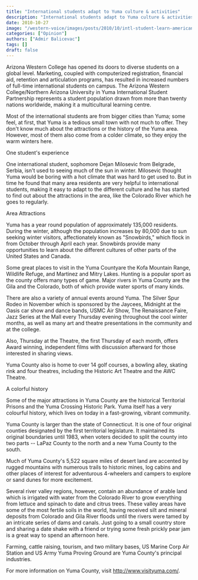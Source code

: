 ```yaml
---
title: "International students adapt to Yuma culture & activities"
description: "International students adapt to Yuma culture & activities"
date: 2010-10-27
image: "/western-voice/images/posts/2010/10/intl-student-learn-american-culture-yellowbird-apache-dancers.jpg"
categories: ["Opinion"]
authors: ["Admir Balicevac"]
tags: []
draft: false
---
```

Arizona Western College has opened its doors to diverse students on a global level. Marketing, coupled with computerized registration, financial aid, retention and articulation programs, has resulted in increased numbers of full-time international students on campus. The Arizona Western College/Northern Arizona University in Yuma International Student Partnership represents a student population drawn from more than twenty nations worldwide, making it a multicultural learning centre.

Most of the international students are from bigger cities than Yuma; some feel, at first, that Yuma is a tedious small town with not much to offer. They don't know much about the attractions or the history of the Yuma area. However, most of them also come from a colder climate, so they enjoy the warm winters here.

One student's experience

One international student, sophomore Dejan Milosevic from Belgrade, Serbia, isn't used to seeing much of the sun in winter. Milosevic thought Yuma would be boring with a hot climate that was hard to get used to. But in time he found that many area residents are very helpful to international students, making it easy to adapt to the different culture and he has started to find out about the attractions in the area, like the Colorado River which he goes to regularly.

Area Attractions

Yuma has a year round population of approximately 135,000 residents. During the winter, although the population increases by 80,000 due to sun seeking winter visitors, affectionately known as "Snowbirds," which flock in from October through April each year. Snowbirds provide many opportunities to learn about the different cultures of other parts of the United States and Canada.

Some great places to visit in the Yuma Countyare the Kofa Mountain Range, Wildlife Refuge, and Martinez and Mitry Lakes. Hunting is a popular sport as the county offers many types of game. Major rivers in Yuma County are the Gila and the Colorado, both of which provide water sports of many kinds.

There are also a variety of annual events around Yuma. The Silver Spur Rodeo in November which is sponsored by the Jaycees, Midnight at the Oasis car show and dance bands, USMC Air Show, The Renaissance Faire, Jazz Series at the Mall every Thursday evening throughout the cool winter months, as well as many art and theatre presentations in the community and at the college.

Also, Thursday at the Theatre, the first Thursday of each month, offers Award winning, independent films with discussion afterward for those interested in sharing views.

Yuma County also is home to over 14 golf courses, a bowling alley, skating rink and four theatres, including the Historic Art Theatre and the AWC Theatre.

A colorful history

Some of the major attractions in Yuma County are the historical Territorial Prisons and the Yuma Crossing Historic Park. Yuma itself has a very colourful history, which lives on today in a fast-growing, vibrant community.

Yuma County is larger than the state of Connecticut. It is one of four original counties designated by the first territorial legislature. It maintained its original boundaries until 1983, when voters decided to split the county into two parts -- LaPaz County to the north and a new Yuma County to the south.

Much of Yuma County's 5,522 square miles of desert land are accented by rugged mountains with numerous trails to historic mines, log cabins and other places of interest for adventurous 4-wheelers and campers to explore or sand dunes for more excitement.

Several river valley regions, however, contain an abundance of arable land which is irrigated with water from the Colorado River to grow everything from lettuce and spinach to date and citrus trees. These valley areas have some of the most fertile soils in the world, having received silt and mineral deposits from Colorado and Gila River floods until the rivers were tamed by an intricate series of dams and canals. Just going to a small country store and sharing a date shake with a friend or trying some fresh prickly pear jam is a great way to spend an afternoon here.

Farming, cattle raising, tourism, and two military bases, US Marine Corp Air Station and US Army Yuma Proving Ground are Yuma County's principal industries.

For more information on Yuma County, visit http://www.visityuma.com/.